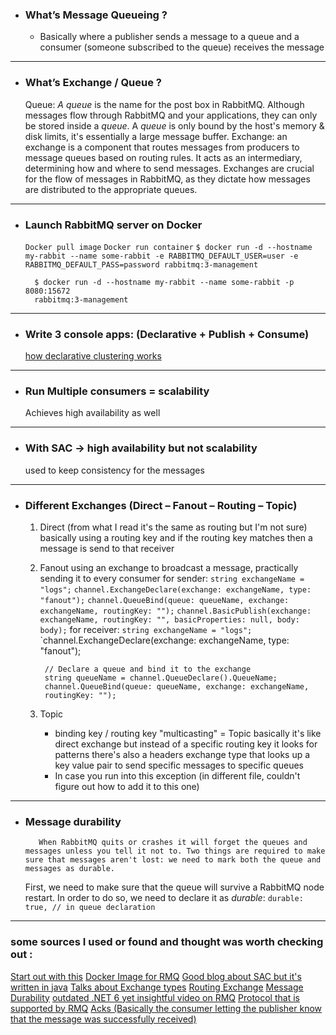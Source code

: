 
- ### What’s Message Queueing ?
	- Basically where a publisher sends a message to a queue and a consumer (someone subscribed to the queue) receives the message

---
- ### What’s Exchange / Queue ?
	Queue:
		_A queue_ is the name for the post box in RabbitMQ. Although messages flow through RabbitMQ and your applications, they can only be stored inside a _queue_. A _queue_ is only bound by the host's memory & disk limits, it's essentially a large message buffer.
	Exchange:
		an exchange is a component that routes messages from producers to message queues based on routing rules. It acts as an intermediary, determining how and where to send messages. Exchanges are crucial for the flow of messages in RabbitMQ, as they dictate how messages are distributed to the appropriate queues.
---
- ### Launch RabbitMQ server on Docker
	`Docker pull image`
	`Docker run container`
		`$ docker run -d --hostname my-rabbit --name some-rabbit -e RABBITMQ_DEFAULT_USER=user -e RABBITMQ_DEFAULT_PASS=password rabbitmq:3-management`
		
		$ docker run -d --hostname my-rabbit --name some-rabbit -p 8080:15672
		rabbitmq:3-management
		
---
- ### Write 3 console apps: (Declarative + Publish + Consume)
	[how declarative clustering works](https://www.rabbitmq.com/docs/clustering)
	
---
- ### Run Multiple consumers = scalability
	Achieves high availability as well
---
- ### With SAC -> high availability but not scalability 
	used to keep consistency for the messages 
---
- ### Different Exchanges (Direct – Fanout – Routing – Topic)
	1. Direct (from what I read it's the same as routing but I'm not sure)
		basically using a routing key and if the routing key matches then a message is send to that receiver
	2. Fanout
		using an exchange to broadcast a message, practically sending it to every consumer
			for sender:
			 `string exchangeName = "logs";`
             `channel.ExchangeDeclare(exchange: exchangeName, type: "fanout");`
             `channel.QueueBind(queue: queueName, exchange: exchangeName, routingKey: "");`
	           `channel.BasicPublish(exchange: exchangeName, routingKey: "", basicProperties: null, body: body);` 
		    for receiver:
	        `string exchangeName = "logs";`
            `channel.ExchangeDeclare(exchange: exchangeName, type: "fanout");
			
            // Declare a queue and bind it to the exchange
            string queueName = channel.QueueDeclare().QueueName;
            channel.QueueBind(queue: queueName, exchange: exchangeName,
            routingKey: "");
	3. Topic
		-  binding key / routing key "multicasting" = Topic basically it's like direct exchange but instead of a specific routing key it looks for patterns there's also a headers exchange type that looks up a key value pair to send specific messages to specific queues 
		- In case you run into this exception (in different file, couldn't figure out how to add it to this one)
		
---
- ### Message durability
		 When RabbitMQ quits or crashes it will forget the queues and messages unless you tell it not to. Two things are required to make sure that messages aren't lost: we need to mark both the queue and messages as durable.
	First, we need to make sure that the queue will survive a RabbitMQ node restart. In order to do so, we need to declare it as _durable_: 
	`durable: true, // in queue declaration` 
---
### some sources I used or found and thought was worth checking out :
[Start out with this](https://www.rabbitmq.com/tutorials#queue-tutorials)
[Docker Image for RMQ](https://hub.docker.com/_/rabbitmq)
[Good blog about SAC but it's written in java](https://www.rabbitmq.com/blog/2022/07/05/rabbitmq-3-11-feature-preview-single-active-consumer-for-streams)
[Talks about Exchange types](https://www.cogin.com/articles/rabbitmq/rabbitmq-exchanges-guide.php)
[Routing Exchange](https://www.rabbitmq.com/tutorials/tutorial-four-dotnet)
[Message Durability](https://www.rabbitmq.com/tutorials/tutorial-two-dotnet#message-durability)
[outdated .NET 6 yet insightful video on RMQ](https://www.youtube.com/watch?v=eEipVEq8F1k)
[Protocol that is supported by RMQ](https://www.rabbitmq.com/tutorials/amqp-concepts#exchange-fanout)
[Acks (Basically the consumer letting the publisher know that the message was successfully received) ](https://www.rabbitmq.com/docs/confirms)




